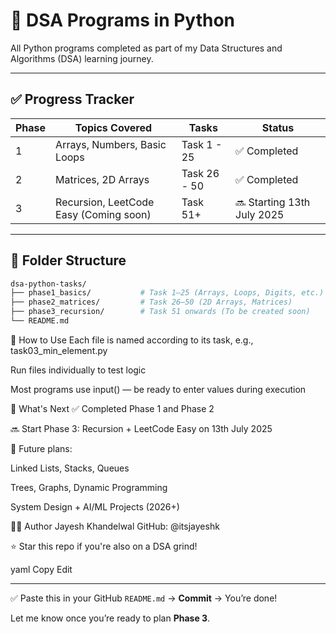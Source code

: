 # 🧠 DSA Programs in Python

All Python programs completed as part of my Data Structures and Algorithms (DSA) learning journey.

---

## ✅ Progress Tracker

| Phase | Topics Covered                          | Tasks        | Status       |
|-------|-----------------------------------------|--------------|--------------|
| 1     | Arrays, Numbers, Basic Loops            | Task 1 - 25  | ✅ Completed |
| 2     | Matrices, 2D Arrays                     | Task 26 - 50 | ✅ Completed |
| 3     | Recursion, LeetCode Easy (Coming soon)  | Task 51+     | 🔜 Starting 13th July 2025 |

---

## 📁 Folder Structure

```bash
dsa-python-tasks/
├── phase1_basics/           # Task 1–25 (Arrays, Loops, Digits, etc.)
├── phase2_matrices/         # Task 26–50 (2D Arrays, Matrices)
├── phase3_recursion/        # Task 51 onwards (To be created soon)
└── README.md
````
🔧 How to Use
Each file is named according to its task, e.g., task03_min_element.py

Run files individually to test logic

Most programs use input() — be ready to enter values during execution

🚀 What's Next
✅ Completed Phase 1 and Phase 2

🔜 Start Phase 3: Recursion + LeetCode Easy on 13th July 2025

📌 Future plans:

Linked Lists, Stacks, Queues

Trees, Graphs, Dynamic Programming

System Design + AI/ML Projects (2026+)

👨‍💻 Author
Jayesh Khandelwal
GitHub: @itsjayeshk

⭐ Star this repo if you're also on a DSA grind!

yaml
Copy
Edit

---

✅ Paste this in your GitHub `README.md` → **Commit** → You’re done!

Let me know once you’re ready to plan **Phase 3**.
